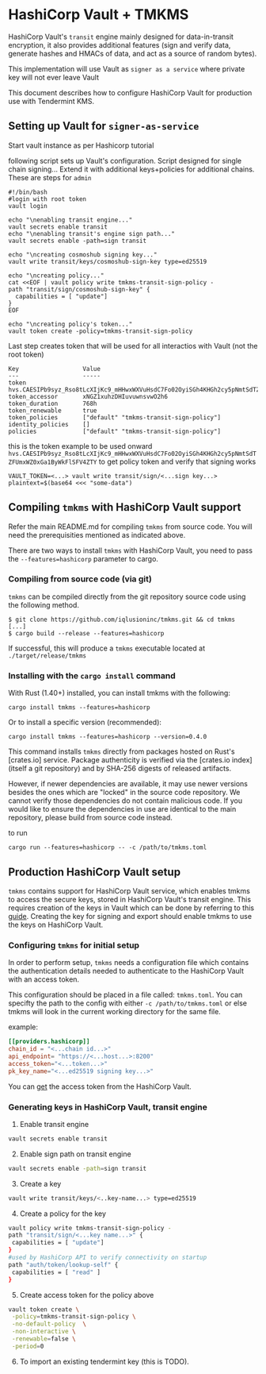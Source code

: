 # HashiCorp Vault + TMKMS

HashiCorp Vault's `transit` engine mainly designed for data-in-transit encryption, it also provides additional features (sign and verify data, generate hashes and HMACs of data, and act as a source of random bytes).

This implementation will use Vault as `signer as a service` where private key will not ever leave Vault


This document describes how to configure HashiCorp Vault for production use with Tendermint KMS.

## Setting up Vault for `signer-as-service`
Start vault instance as per Hashicorp tutorial

following script sets up Vault's configuration. Script designed for single chain signing... Extend it with additional keys+policies for additional chains. These are steps for `admin`
```
#!/bin/bash
#login with root token 
vault login

echo "\nenabling transit engine..."
vault secrets enable transit
echo "\nenabling transit's engine sign path..."
vault secrets enable -path=sign transit

echo "\ncreating cosmoshub signing key..."
vault write transit/keys/cosmoshub-sign-key type=ed25519

echo "\ncreating policy..."
cat <<EOF | vault policy write tmkms-transit-sign-policy -
path "transit/sign/cosmoshub-sign-key" {
  capabilities = [ "update"]
}
EOF

echo "\ncreating policy's token..."
vault token create -policy=tmkms-transit-sign-policy
```
Last step creates token that will be used for all interactios with Vault (not the root token)
```
Key                  Value
---                  -----
token                hvs.CAESIPb9syz_Rso8tLcXIjKc9_mHHwxWXVuHsdC7Fo02OyiSGh4KHGh2cy5pNmtSdTZFUmxWZ0xGa1ByWkFlSFV4ZTY
token_accessor       xNGZ1xuhzDHIuvuwnsvwO2h6
token_duration       768h
token_renewable      true
token_policies       ["default" "tmkms-transit-sign-policy"]
identity_policies    []
policies             ["default" "tmkms-transit-sign-policy"]

```
this is the token example to be used onward
`hvs.CAESIPb9syz_Rso8tLcXIjKc9_mHHwxWXVuHsdC7Fo02OyiSGh4KHGh2cy5pNmtSdTZFUmxWZ0xGa1ByWkFlSFV4ZTY`
to get policy token and verify that signing works
```
VAULT_TOKEN=<...> vault write transit/sign/<...sign key...> plaintext=$(base64 <<< "some-data")
```


## Compiling `tmkms` with HashiCorp Vault support

Refer the main README.md for compiling `tmkms`
from source code. You will need the prerequisities mentioned as indicated above.

There are two ways to install `tmkms` with HashiCorp Vault, you need to pass the `--features=hashicorp` parameter to cargo.

### Compiling from source code (via git)

`tmkms` can be compiled directly from the git repository source code using the
following method.

```
$ git clone https://github.com/iqlusioninc/tmkms.git && cd tmkms
[...]
$ cargo build --release --features=hashicorp
```

If successful, this will produce a `tmkms` executable located at
`./target/release/tmkms`

### Installing with the `cargo install` command

With Rust (1.40+) installed, you can install tmkms with the following:

```
cargo install tmkms --features=hashicorp
```

Or to install a specific version (recommended):

```
cargo install tmkms --features=hashicorp --version=0.4.0
```

This command installs `tmkms` directly from packages hosted on Rust's
[crates.io] service. Package authenticity is verified via the
[crates.io index] (itself a git repository) and by SHA-256 digests of
released artifacts.

However, if newer dependencies are available, it may use newer versions
besides the ones which are "locked" in the source code repository. We
cannot verify those dependencies do not contain malicious code. If you would
like to ensure the dependencies in use are identical to the main repository,
please build from source code instead.


to run
```
cargo run --features=hashicorp -- -c /path/to/tmkms.toml 
```

## Production HashiCorp Vault setup

`tmkms` contains support for HashiCorp Vault service, which enables tmkms to access the secure keys, stored in HashiCorp Vault's transit engine. This requires creation of the keys in Vault which can be done by referring to this [guide](https://www.vaultproject.io/docs/secrets/transit). Creating the key for signing and export should enable tmkms to use the keys on HashiCorp Vault.

### Configuring `tmkms` for initial setup

In order to perform setup, `tmkms` needs a  configuration file which
contains the authentication details needed to authenticate to the HashiCorp Vault with an access token.

This configuration should be placed in a file called: `tmkms.toml`.
You can specifty the path to the config with either `-c /path/to/tmkms.toml` or else tmkms will look in the current working directory for the same file.

example: 
```toml
[[providers.hashicorp]]
chain_id = "<...chain id...>"
api_endpoint= "https://<...host...>:8200"
access_token="<...token...>"
pk_key_name="<...ed25519 signing key...>"
```

You can [get](https://learn.hashicorp.com/tutorials/vault/tokens) the access token from the HashiCorp Vault.

### Generating keys in HashiCorp Vault, transit engine
1. Enable transit engine 
```bash
vault secrets enable transit
```
2. Enable sign path on transit engine 
```bash
vault secrets enable -path=sign transit
```
3. Create a key 
```bash
vault write transit/keys/<..key-name...> type=ed25519
```
4. Create a policy for the key 
 ```bash
vault policy write tmkms-transit-sign-policy -
path "transit/sign/<...key name...>" {
  capabilities = [ "update"]
}
#used by HashiCorp API to verify connectivity on startup
path "auth/token/lookup-self" {
  capabilities = [ "read" ]
}
```
5. Create access token for the policy above
```bash
vault token create \
 -policy=tmkms-transit-sign-policy \
 -no-default-policy  \
 -non-interactive \
 -renewable=false \
 -period=0 
```
6.  To import an existing tendermint key (this is TODO).
```
